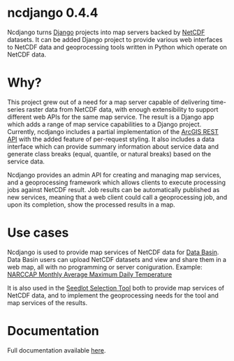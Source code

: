 # ncdjango 0.4.4
Ncdjango turns [Django](https://www.djangoproject.com/) projects into map servers backed by
[NetCDF](http://www.unidata.ucar.edu/software/netcdf/docs/faq.html#whatisit) datasets. It can be added Django project
to provide various web interfaces to NetCDF data and geoprocessing tools written in Python which operate on NetCDF data.

# Why?
This project grew out of a need for a map server capable of delivering time-series raster data from NetCDF data, with
enough extensibility to support different web APIs for the same map service. The result is a Django app which adds a
range of map service capabilities to a Django project. Currently, ncdjango includes a partial implementation of the
[ArcGIS REST API](http://resources.arcgis.com/en/help/rest/apiref/) with the added feature of per-request styling.
It also includes a data interface which can provide summary information about service data and generate class breaks
(equal, quantile, or natural breaks) based on the service data.

Ncdjango provides an admin API for creating and managing map services, and a geoprocessing framework which allows
clients to execute processing jobs against NetCDF result. Job results can be automatically published as new services,
meaning that a web client could call a geoprocessing job, and upon its completion, show the processed results in a map.

# Use cases
Ncdjango is used to provide map services of NetCDF data for [Data Basin](https://databasin.org). Data Basin users can
upload NetCDF datasets and view and share them in a web map, all with no programming or server coniguration. Example:
[NARCCAP Monthly Average Maximum Daily Temperature](https://databasin.org/maps/new#datasets=7445377234b84b279225f8ebdd31d3ff)

It is also used in the [Seedlot Selection Tool](https://seedlotselectiontool.org/sst/) both to provide map services
of NetCDF data, and to implement the geoprocessing needs for the tool and map services of the results.

# Documentation
Full documentation available [here](http://ncdjango.readthedocs.io/en/latest/).
